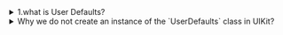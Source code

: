 <details>
    <summary>
        1.what is User Defaults?
    </summary>  
   # UserDefaults in iOS

**UserDefaults** is a built-in storage mechanism in iOS that allows you to save and retrieve small pieces of data persistently. It is ideal for lightweight data storage such as user preferences, app settings, or UI state.

---

## Key Features of UserDefaults

- **Key-Value Storage:** Data is stored as key-value pairs. Example: `UserDefaults.standard.set(true, forKey: "isDarkModeEnabled")`
- **Persistent Storage:** Once saved, data remains available until explicitly removed.
- **Quick and Lightweight:** Best suited for small amounts of data like preferences or settings.
- **Thread-Safe:** Can be safely accessed from multiple threads.

---

## Data Types Supported by UserDefaults

- **Primitive Types:** `Bool`, `Int`, `Float`, `Double`
- **Collections:** `String`, `Array`, `Dictionary`
- **Dates:** `Date`
- **Custom Data:** Encodable data using `Codable`

---

## Common UserDefaults Methods

### Save Data
```swift
UserDefaults.standard.set(true, forKey: "SwitchState")
```
Saves the value `true` under the key `"SwitchState"`.

### Retrieve Data
```swift
let switchState = UserDefaults.standard.bool(forKey: "SwitchState")
```
Retrieves the value associated with the key `"SwitchState"`. Returns `false` if the key does not exist.

### Remove Data
```swift
UserDefaults.standard.removeObject(forKey: "SwitchState")
```
Deletes the value associated with the key `"SwitchState"`.

---

## When to Use UserDefaults

- Save **user preferences** (e.g., theme mode, font size).
- Store **simple app settings** (e.g., last visited screen).
- Persist **small pieces of data** across app sessions.

---

## Limitations of UserDefaults

- **Not for Large Data:** Avoid storing large datasets like images or files. Use Core Data or the file system instead.
- **Not Secure:** Data is not encrypted. Avoid storing sensitive information like passwords or tokens.
- **Performance:** Overloading UserDefaults with too much data can slow performance.

---

## Example: Using UserDefaults

```swift
// Save a user preference
UserDefaults.standard.set("Dark", forKey: "AppTheme")

// Retrieve the preference
let theme = UserDefaults.standard.string(forKey: "AppTheme") ?? "Light"

// Remove the preference
UserDefaults.standard.removeObject(forKey: "AppTheme")
```

### Explanation:
- The app theme is saved as `"Dark"`.
- Later, the theme is retrieved, defaulting to `"Light"` if no value exists.
- Finally, the preference is removed from UserDefaults.

---

By understanding and leveraging UserDefaults, you can create more personalized and persistent user experiences in your iOS applications.


</details>
<details>
<summary>Why we do not create an instance of the `UserDefaults` class in UIKit?</summary>

In iOS development, `UserDefaults` is a singleton class, which means you do not need to create an instance of it. Instead, you can directly use its shared instance via `UserDefaults.standard`. This is due to the **singleton pattern**, which ensures there is only one instance of `UserDefaults` for the entire application.

### Explanation:

- **Singleton Pattern**: The singleton pattern ensures that a class has only one instance throughout the application’s lifecycle. The shared instance of `UserDefaults` is accessed through `UserDefaults.standard`, meaning you do not need to create an object of `UserDefaults` to use it.
  
- **Why No Instance Creation?**: Since `UserDefaults` follows the singleton pattern, calling `UserDefaults.standard` gives you access to the same instance every time. This avoids the need to instantiate it repeatedly, making the code simpler and more memory-efficient.

Here’s an example of how you use it:

```swift
// Saving a value
UserDefaults.standard.set("Hello, World!", forKey: "greeting")

// Retrieving a value
let greeting = UserDefaults.standard.string(forKey: "greeting")
